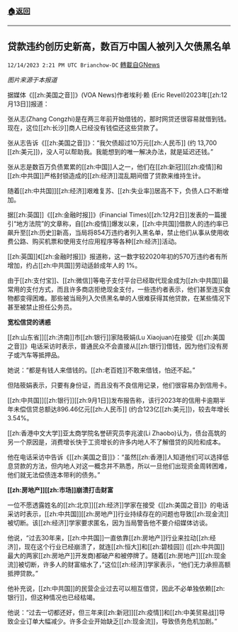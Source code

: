 ###  [:house:返回](README.md)
---


## 贷款违约创历史新高，数百万中国人被列入欠债黑名单
`12/14/2023 2:21 PM UTC Brianchow-DC` [轉載自GNews](https://gnews.org/articles/2108964)

*图片来源于本报道*

据媒体《[[zh:美国之音]]》(VOA News)作者埃利·赖 (Eric Revell)2023年[[zh:12月13日]]报道：

张从志(Zhang Congzhi)是在两三年前开始借钱的，那时网贷还很容易就借到钱。现在，这位[[zh:长沙]]商人已经没有钱偿还这些贷款了。

张从志告诉《[[zh:美国之音]]》：“我欠债超过10万元[[zh:人民币]] (约 13,700 [[zh:美元]])，没人可以帮助我。我能想到的唯一解决办法，就是延迟还钱。”

张从志是数百万负债累累的[[zh:中国]]人之一，他们在[[zh:新冠]][[zh:疫情]]和[[zh:中共国]]严格封锁造成的[[zh:经济]]混乱期间借了贷款来维持生计。

随着[[zh:中共国]][[zh:经济]]艰难复苏、[[zh:失业率]]居高不下，负债人口不断增加。

据[[zh:英国]]《[[zh:金融时报]]》(Financial Times)[[zh:12月2日]]发表的一篇援引“地方法院”的文章称，自[[zh:疫情]]爆发以来，[[zh:中共国]]借款人的违约率已飙升至[[zh:历史]]新高，当局将854万违约者列入黑名单，禁止他们从事从使用收费公路、购买机票和使用支付应用程序等各种[[zh:经济]]活动。

[[zh:英国]]《[[zh:金融时报]]》报道称，这一数字较2020年初的570万违约者有所增加，约占[[zh:中共国]]劳动适龄成年人的 1%。

由于[[zh:支付宝]]、[[zh:微信]]等电子支付平台已经取代现金成为[[zh:中共国]]最常用的支付方式，而且许多商店拒绝现金支付，一些违约者表示，他们甚至连买食物都变得困难。那些被当局列入欠债黑名单的人很难获得其他贷款，在某些情况下甚至被禁止担任公务员。

**宽松信贷的诱惑**

[[zh:山东省]][[zh:济南]]市[[zh:银行]]家陆筱娟(Lu Xiaojuan)在接受《[[zh:美国之音]]》电话采访时表示，普通民众不会直接从[[zh:银行]]借钱，因为他们没有房子或汽车等抵押品。

她说：“都是有钱人来借钱的。[[zh:老百姓]]不敢来借钱，怕还不起。”

但陆筱娟表示，只要有身份证，而且没有不良信用记录，他们很容易办到信用卡。

[[zh:中共国]][[zh:银行]][[zh:9月1日]]发布报告称，该行2023年的信用卡逾期半年未偿信贷总额达896.46亿元[[zh:人民币]] (约合123亿[[zh:美元]])，较去年增长3.54%。

[[zh:香港中文大学]]亚太商学院名誉研究员李兆波(Li Zhaobo)认为，债台高筑的另一个原因是，消费增长快于工资增长的许多内地人不了解借贷的风险和成本。

他在电话采访中告诉《[[zh:美国之音]]》：“虽然[[zh:香港]]人知道他们可以选择低息贷款的方法，但内地人对这一概念并不熟悉，所以一旦他们出现资金周转困难，他们就无法偿债连本带利的债务。”

**[[zh:房地产]][[zh:市场]]崩溃打击财富**

一位不愿透露姓名的[[zh:北京]][[zh:经济]]学家在接受《[[zh:美国之音]]》的电话采访时表示，[[zh:中共国]][[zh:房地产]]行业持续存在的问题也导致[[zh:现金流]]被切断。该[[zh:经济]]学家要求匿名，因为当局警告他不要介绍媒体访谈。

他说，“过去30年来，[[zh:中共国]]一直依靠[[zh:房地产]]行业来拉动[[zh:经济]]，现在这个行业已经崩溃了，就连[[zh:恒大]]和[[zh:碧桂园]] ([[zh:中共国]]最大的两家[[zh:房地产]]开发商)都破产和被停牌了。随着[[zh:房地产]][[zh:现金流]]被切断，许多人的财富缩水了，”这位[[zh:经济]]学家表示，“他们无力承担高额抵押贷款。”

他补充说，[[zh:中共国]]的民营企业过去可以相互借贷，因此不必单独依赖[[zh:银行]]，但这种情况也已经枯竭。

他说：“过去一切都还好，但三年来[[zh:新冠]][[zh:疫情]]和[[zh:中美贸易战]]导致企业订单大幅减少。许多企业开始缺乏[[zh:现金流]]，导致债务危机加剧。”
